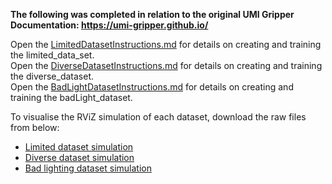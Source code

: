 **The following was completed in relation to the original UMI Gripper Documentation: https://umi-gripper.github.io/**   

Open the [LimitedDatasetInstructions.md](LimitedDatasetInstructions.md) for details on creating and training the limited_data_set.   
Open the [DiverseDatasetInstructions.md](DiverseDatasetInstructions.md) for details on creating and training the diverse_dataset.   
Open the [BadLightDatasetInstructions.md](BadLightDatasetInstructions.md) for details on creating and training the badLight_dataset.   

To visualise the RViZ simulation of each dataset, download the raw files from below:   
- [Limited dataset simulation](LimitedDataset.mov)
- [Diverse dataset simulation](DiverseDataset.mov)
- [Bad lighting dataset simulation](BadLightingDataset.mov)
